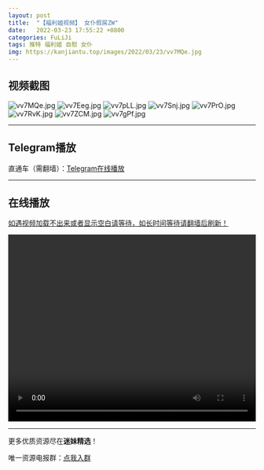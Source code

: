 ```yaml
---
layout: post
title:  "【福利姬视频】 女仆假屌ZW"
date:   2022-03-23 17:55:22 +0800
categories: FuLiJi
tags: 推特 福利姬 自慰 女仆
img: https://kanjiantu.top/images/2022/03/23/vv7MQe.jpg
---
```



## 视频截图

![vv7MQe.jpg](https://kanjiantu.top/images/2022/03/23/vv7MQe.jpg)
![vv7Eeg.jpg](https://kanjiantu.top/images/2022/03/23/vv7Eeg.jpg)
![vv7pLL.jpg](https://kanjiantu.top/images/2022/03/23/vv7pLL.jpg)
![vv7Snj.jpg](https://kanjiantu.top/images/2022/03/23/vv7Snj.jpg)
![vv7PrO.jpg](https://kanjiantu.top/images/2022/03/23/vv7PrO.jpg)
![vv7RvK.jpg](https://kanjiantu.top/images/2022/03/23/vv7RvK.jpg)
![vv7ZCM.jpg](https://kanjiantu.top/images/2022/03/23/vv7ZCM.jpg)
![vv7gPf.jpg](https://kanjiantu.top/images/2022/03/23/vv7gPf.jpg)

* * *
## Telegram播放

直通车（需翻墙）：[Telegram在线播放](https://t.me/mimeijingxuan/304)

* * *
## 在线播放
<u>如遇视频加载不出来或者显示空白请等待，如长时间等待请翻墙后刷新！</u>
<center><video src="https://cdn.publer.io/uploads/videos/6239f5ccdb27970e87321bf3/8421c1dee90f72a3a14686bac428c2ca.mp4" width="100%" height="380px" controls="controls"></video></center>


* * *
更多优质资源尽在**迷妹精选**！

唯一资源电报群：[点我入群](https://t.me/mimeijingxuan)


